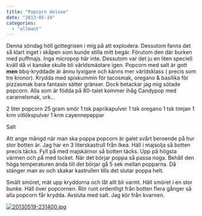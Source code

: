 ```yaml
---
title: "Popcorn deluxe"
date: "2013-05-19"
categories: 
  - "allmant"
---
```


Denna söndag höll gottegrisen i mig på att explodera. Dessutom fanns det så klart inget i skåpen som kunde stilla mitt begär. Förutom den där burken med puffmajs. Inga micropop här inte. Dessutom var det ju en liten speciell kväll då vi kanske skulle bli världsmästare igen. Popcorn med salt är gott **men** bbq-kryddade är ännu lyxigare och känns mer världsklass ( precis som tre kronor). Krydda med spiskummin för tacosmak, oregano & basilika för pizzasmak bara fantasin sätter gränser. Dock betackar jag mig sötade popcorn. Alla som är födda på 80-talet kommer ihåg Candypop med caramelsmak, urk...

2 liter popcorn 25 gram smör 1 tsk paprikapulver 1 tsk oregano 1 tsk timjan 1 krm vitlökspulver 1 krm cayennepeppar

Salt

Att ange mängd när man ska poppa popcorn är galet svårt beroende på hur stor botten är. Jag har en 3 literskastrull från Ikea. Häll i majsolja så botten precis täcks. Fyll på med majskärnor så botten täcks. Upp på högsta värmen och på med locket. När det börjar poppa så passa noga. Behåll den höga temperaturen ända till det börjar gå 5 sek mellan popparna. Då stänger man av och skakar kastrullen tills det slutar poppa helt.

Smält smöret, mät upp kryddorna och låt allt bli varmt. Häll smöret i en stor bunke. Häll över popcornen. Rör runt ordentligt från botten flera gånger så alla popcorn får krydda. Avsluta med salt. Jag kör från kvarnen.

[![20130519-231400.jpg](images/20130519-231400.jpg)](http://import.local/wp-content/uploads/2013/05/20130519-231400.jpg)
